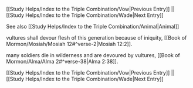 [[Study Helps/Index to the Triple Combination/Vow|Previous Entry]]  ||  [[Study Helps/Index to the Triple Combination/Wade|Next Entry]]

 See also [[Study Helps/Index to the Triple Combination/Animal|Animal]]

 vultures shall devour flesh of this generation because of iniquity, [[Book of Mormon/Mosiah/Mosiah 12#^verse-2|Mosiah 12:2]].

 many soldiers die in wilderness and are devoured by vultures, [[Book of Mormon/Alma/Alma 2#^verse-38|Alma 2:38]].

[[Study Helps/Index to the Triple Combination/Vow|Previous Entry]]  ||  [[Study Helps/Index to the Triple Combination/Wade|Next Entry]]